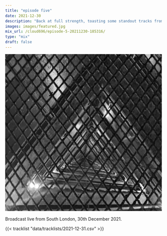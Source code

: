 ```yaml
---
title: "episode five"
date: 2021-12-30
description: "Back at full strength, toasting some standout tracks from every month of this savage year."
images: images/featured.jpg
mix_url: /cloud696/episode-5-20211230-185316/
type: "mix"
draft: false
---
```


![artwork](images/featured.jpg)

Broadcast live from South London, 30th December 2021.

{{< tracklist "data/tracklists/2021-12-31.csv" >}}
